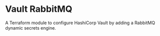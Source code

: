 # Vault RabbitMQ

A Terraform module to configure HashiCorp Vault by adding a RabbitMQ dynamic secrets engine.